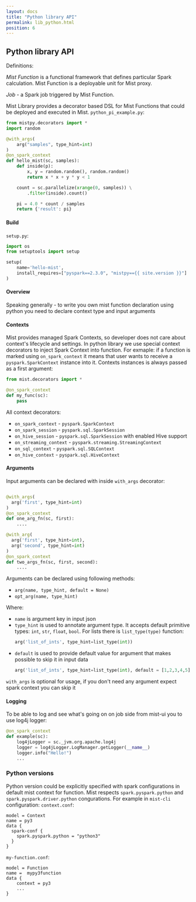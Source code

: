 ```yaml
---
layout: docs
title: "Python library API"
permalink: lib_python.html
position: 6
---
```

## Python library API

Definitions:

*Mist Function* is a functional framework that defines particular Spark calculation. Mist Function is a deployable unit for Mist proxy.
 
*Job* - a Spark job triggered by Mist Function.

Mist Library provides a decorator based DSL for Mist Functions that could be deployed and executed in Mist.
`python_pi_example.py`:
```python
from mistpy.decorators import *
import random

@with_args(
    arg("samples", type_hint=int)
)
@on_spark_context
def hello_mist(sc, samples):
    def inside(p):
        x, y = random.random(), random.random()
        return x * x + y * y < 1

    count = sc.parallelize(xrange(0, samples)) \
        .filter(inside).count()

    pi = 4.0 * count / samples
    return {'result': pi}
```

#### Build

`setup.py`:
```python
import os
from setuptools import setup

setup(
    name='hello-mist',
    install_requires=["pyspark==2.3.0", "mistpy=={{ site.version }}"]
)
```

#### Overview

Speaking generally - to write you own mist function declaration using python you need to declare context type
and input arguments

#### Contexts

Mist provides managed Spark Contexts, so developer does not care about context's lifecycle and settings.
In python library we use special context decorators to inject Spark Context into function.
For exmaple: if a function is marked using `on_spark_context` it means that user wants to receive a `pyspark.SparkContext`
instance into it. Contexts instances is always passed as a first argument:
```python
from mist.decorators import *

@on_spark_context
def my_func(sc): 
    pass
```

All context decorators:
- `on_spark_context` - `pyspark.SparkContext`
- `on_spark_session` - `pyspark.sql.SparkSession`
- `on_hive_session`  - `pyspark.sql.SparkSession` with enabled Hive support
- `on_streaming_context` - `pyspark.streaming.StreamingContext`
- `on_sql_context`   - `pyspark.sql.SQLContext`
- `on_hive_context`  - `pyspark.sql.HiveContext`

#### Arguments

Input arguments can be declared with inside `with_args` decorator:
```python

@with_args(
  arg('first', type_hint=int)
)
@on_spark_context
def one_arg_fn(sc, first):
    ....

@with_arg(
  arg('first', type_hint=int),
  arg('second', type_hint=int)
)
@on_spark_context
def two_args_fn(sc, first, second):
    ....
```

Arguments can be declared using following methods:
- `arg(name, type_hint, default = None)`
- `opt_arg(name, type_hint)`

Where:
- `name` is argument key in input json
- `type_hint` is used to annotate argument type.
  It accepts default primitive types: `int`, `str`, `float`, `bool`.
  For lists there is `list_type(type)` function:
  ```python
  arg('list_of_ints', type_hint=list_type(int))
  ```
- `default` is used to provide default value for argument that makes possible to skip it in input data
  ```python
  arg('list_of_ints', type_hint=list_type(int), default = [1,2,3,4,5])
  ```

`with_args` is optional for usage, if you don't need any argument expect spark context you can skip it

#### Logging

To be able to log and see what's going on on job side from mist-ui you to use log4j logger:
```python
@on_spark_context
def example(sc):
    log4jLogger = sc._jvm.org.apache.log4j
    logger = log4jLogger.LogManager.getLogger(__name__)
    logger.info("Hello!")
    ...
```

### Python versions

Python version could be explicitly specified with spark configurations in default mist context for function.
Mist respects `spark.pyspark.python` and `spark.pyspark.driver.python` congurations.
For example in `mist-cli` configuration:
`context.conf`:
```
model = Context
name = py3
data {
  spark-conf {
    spark.pyspark.python = "python3"
  }
}
```

`my-function.conf`:
```
model = Function
name =  mypy3function 
data {
    context = py3
    ...
}
```

